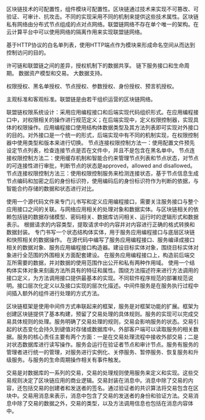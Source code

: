 区块链技术的可配置性，组件模块可配置性。区块链通过技术来实现不可篡改、可验证、可审计、抗攻击。不同的实现采用不同的机制来提供这些技术属性。区块链私有网络由分布式节点组成的点对点网络。联盟链网络不存在单个唯一的架构。在云计算平台中可以使用网络的隔离作用来实现联盟链网络。

基于HTTP协议的白名单列表，使用HTTP端点作为模块来形成命名空间从而达到控制访问的目的。

许可链和联盟链之间的差异，授权机制下的数据共享。
链下服务接口和生命周期。
数据资产模型和交易。
大数据支持。

权限授权、黑名单授权、节点授权、参数授权、身份授权、预言机授权。

主观标准和客观标准。联盟链是由若干组织运营的区块链网络。

联盟链权限系统设计：采用应用编程接口和后端实现代码组织形式。在应用编程接口中，对权限相关的操作进行规范定义；在后端实现中，定义权限控制器，实现具体的权限操作。应用编程接口使用结构体数据类型及其方法列表即可实现对外接口的目的。对外接口是一个统一的形式，后端实现中有不同的机制实现，在权限控制器中使用类型和版本来进行切换。
节点连接权限控制方法一：使用配置文件预先设定节点列表，检查连接节点是否在文件中，并且不是包含在黑名单中。
节点连接权限控制方法二：使用缓存机制和智能合约来管理节点列表和节点状态，对节点的可连接性进行审批，判断节点的状态是approved，allowed and disallowed。
节点连接权限控制方法三：使用权限控制服务来检测连接状态，基于节点信息生成节点编码和加密之后的身份标识符，使用编码后的身份标识符作为判断的依据，与智能合约存储的数据和状态进行对比。

使用一个源代码文件来专门儿书写和定义应用编程接口，需要关注服务接口与整个应用接口之间的关联。与网络应用相关的处理对象和数据实体。与区块链相关的依赖包括链的数据存储模型、密码相关、数据库访问相关、运行时的逻辑形式和数据表示。
根据请求的内容类型，提取请求中的内容并对内容进行正确的格式转换和数据封装。
专门书写一个状态结构体实体，用于服务应用编程接口与底层区块链和快照相关的数据操作。
在源代码中编写了服务应用编程接口、服务编译成接口相关的数据对象、服务应用编程接口构造器。建设目标实体对象，围绕目标实体对象进行全范围的外围相关方面配套建设。
在服务应用编程接口上，构造前后端交互所需要的数据，并对数据的使用范围作出公开和私有两种作用域。
使用一个结构体实体对象来刻画方法所具有的特征和属性。围绕方法描述符来进行方法调用的接口定义，为方法调用接口提供最基本的实现。不同软件程序规范的部署规范说明。接口层次化定义以及接口实现的层次化描述。中间件服务是在服务执行过程中间插入额外的组件进行处理的方式方法。

区块链框架是使用中间件方式串联起来的框架，服务是对框架功能的扩展。框架为创建区块链提供了基本构建，预留了交易处理的具体规则。服务的实现可以完成交易具体规则的处理。服务明确了交易处理的规则，交易会影响服务的状态。交易引起的状态变化会持久到键值对存储或数据库中。外部客户端可以读取服务的相关数据。服务的核心责任主要有两个方面：一是在交易处理流程中接收外部交易；二是对状态数据库进行读写操作。服务会运行在验证者节点和审计节点。服务有服务的管理者进行统一的管理，对服务进行实例化、关停服务、暂停服务、恢复服务和升级服务。与服务的生命周期操作相关有事件触发。

交易是对数据库的一系列的交易，交易的处理规则使用服务来定义和实现。这些交易规则决定了区块链应用的商业逻辑。交易封装在消息中。消息中除了交易的内容，还包括交易的创建者和发送者的签名。通过验证者的共识算法将交易包含在区块中。交易用消息来表示，消息中包含了交易的发送者的身份和验证方法。交易消息中除了交易的数据之外，交易的类型，以及方法调用信息也包括在消息内容体中。


